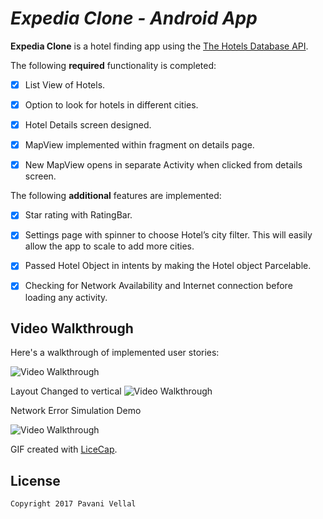 # *Expedia Clone - Android App*

**Expedia Clone** is a hotel finding app using the [The Hotels Database API](https://techblog.expedia.com/utility/#).

The following **required** functionality is completed:

- [x] List View of Hotels.
- [x] Option to look for hotels in different cities.
- [x] Hotel Details screen designed.
- [x] MapView implemented within fragment on details page.
- [x] New MapView opens in separate Activity when clicked from details screen.


The following **additional** features are implemented:

- [x] Star rating with RatingBar.
- [x] Settings page with spinner to choose Hotel’s city filter. This will easily allow the app to scale to add more cities.
- [x] Passed Hotel Object in intents by making the Hotel object Parcelable.
- [x] Checking for Network Availability and Internet connection before loading any activity. 



## Video Walkthrough

Here's a walkthrough of implemented user stories:

<img src='http://i.imgur.com/gRypsxr.gif' title='Video Walkthrough' width='' alt='Video Walkthrough' />

Layout Changed to vertical
<img src='http://i.imgur.com/QdzMmB5.gif' title='Video Walkthrough' width='' alt='Video Walkthrough' />

Network Error Simulation Demo

<img src='http://i.imgur.com/IX8LlvJ.gif' title='Video Walkthrough' width='' alt='Video Walkthrough' />



GIF created with [LiceCap](http://www.cockos.com/licecap/).

## License

    Copyright 2017 Pavani Vellal

